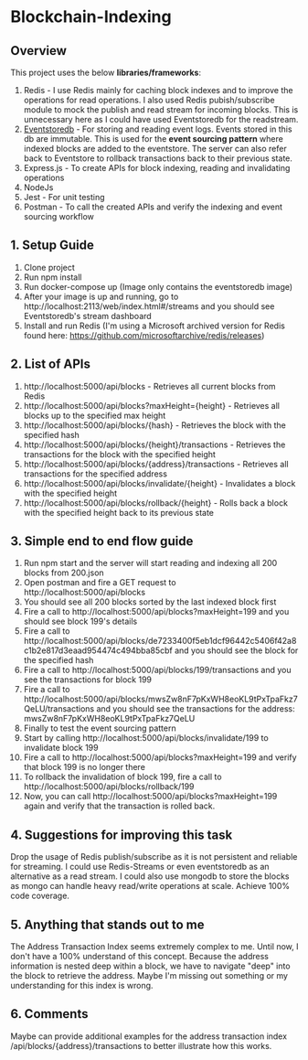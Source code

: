 # Blockchain-Indexing
## Overview
This project uses the below **libraries/frameworks**:
1. Redis - I use Redis mainly for caching block indexes and to improve the operations for read operations. I also used Redis pubish/subscribe module to mock the publish and read stream for incoming blocks. This is unnecessary here as I could have used Eventstoredb for the readstream.
2. [Eventstoredb](https://www.eventstore.com/eventstoredb) - For storing and reading event logs. Events stored in this db are immutable. This is used for the **event sourcing pattern** where indexed blocks are added to the eventstore. The server can also refer back to Eventstore to rollback transactions back to their previous state.
3. Express.js - To create APIs for block indexing, reading and invalidating operations  
4. NodeJs
5. Jest - For unit testing
6. Postman - To call the created APIs and verify the indexing and event sourcing workflow

## 1. Setup Guide
1. Clone project
2. Run npm install
3. Run docker-compose up (Image only contains the eventstoredb image)
4. After your image is up and running, go to http://localhost:2113/web/index.html#/streams and you should see Eventstoredb's stream dashboard 
5. Install and run Redis (I'm using a Microsoft archived version for Redis found here: https://github.com/microsoftarchive/redis/releases)

## 2. List of APIs
1. http://localhost:5000/api/blocks - Retrieves all current blocks from Redis
2. http://localhost:5000/api/blocks?maxHeight={height} - Retrieves all blocks up to the specified max height
3. http://localhost:5000/api/blocks/{hash} - Retrieves the block with the specified hash
4. http://localhost:5000/api/blocks/{height}/transactions - Retrieves the transactions for the block with the specified height
5. http://localhost:5000/api/blocks/{address}/transactions - Retrieves all transactions for the specified address
6. http://localhost:5000/api/blocks/invalidate/{height} - Invalidates a block with the specified height
7. http://localhost:5000/api/blocks/rollback/{height} - Rolls back a block with the specified height back to its previous state

## 3. Simple end to end flow guide
1. Run npm start and the server will start reading and indexing all 200 blocks from 200.json
2. Open postman and fire a GET request to http://localhost:5000/api/blocks
3. You should see all 200 blocks sorted by the last indexed block first
4. Fire a call to http://localhost:5000/api/blocks?maxHeight=199 and you should see block 199's details
5. Fire a call to http://localhost:5000/api/blocks/de7233400f5eb1dcf96442c5406f42a8c1b2e817d3eaad954474c494bba85cbf and you should see the block for the specified hash
6. Fire a call to http://localhost:5000/api/blocks/199/transactions and you see the transactions for block 199
7. Fire a call to http://localhost:5000/api/blocks/mwsZw8nF7pKxWH8eoKL9tPxTpaFkz7QeLU/transactions and you should see the transactions for the address: mwsZw8nF7pKxWH8eoKL9tPxTpaFkz7QeLU
8. Finally to test the event sourcing pattern
9. Start by calling http://localhost:5000/api/blocks/invalidate/199 to invalidate block 199
10. Fire a call to http://localhost:5000/api/blocks?maxHeight=199 and verify that block 199 is no longer there
11. To rollback the invalidation of block 199, fire a call to http://localhost:5000/api/blocks/rollback/199
12. Now, you can call http://localhost:5000/api/blocks?maxHeight=199 again and verify that the transaction is rolled back.

## 4. Suggestions for improving this task
Drop the usage of Redis publish/subscribe as it is not persistent and reliable for streaming. I could use Redis-Streams or even eventstoredb as an alternative as a read stream. I could also use mongodb to store the blocks as mongo can handle heavy read/write operations at scale. Achieve 100% code coverage.

## 5. Anything that stands out to me
The Address Transaction Index seems extremely complex to me. Until now, I don't have a 100% understand of this concept. Because the address information is nested deep within a block, we have to navigate "deep" into the block to retrieve the address. Maybe I'm missing out something or my understanding for this index is wrong.

## 6. Comments
Maybe can provide additional examples for the address transaction index /api/blocks/{address}/transactions to better illustrate how this works.
